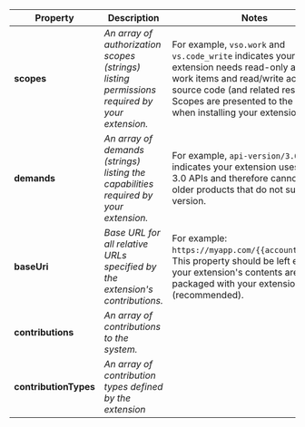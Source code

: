 
| Property | Description | Notes |
| --- | --- | --- |
| **scopes** | *An array of authorization scopes (strings) listing permissions required by your extension.* | For example, `vso.work` and `vs.code_write` indicates your extension needs read-only access to work items and read/write access to source code (and related resource). Scopes are presented to the user when installing your extension. |
| **demands** | *An array of demands (strings) listing the capabilities required by your extension.* | For example, `api-version/3.0` indicates your extension uses version 3.0 APIs and therefore cannot run in older products that do not support this version. |
| **baseUri** | *Base URL for all relative URLs specified by the extension's contributions.* | For example: ```https://myapp.com/{{account.name}}/```. This property should be left empty if your extension's contents are packaged with your extension (recommended). |
| **contributions** | *An array of contributions to the system.* |  |
| **contributionTypes** | *An array of contribution types defined by the extension* |  |


